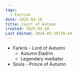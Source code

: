 ```yaml
---
tags:
  - Faction
date: 2025-04-10
title: Court of Autumn
created: 2025-04-10
Last Edited: 2024-05-28T20:44
---
```


- Farkris - Lord of Autumn
    - Autumn Eladrin
    - Legendary mediator
- Sovis - Prince of Autumn